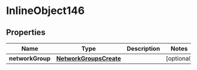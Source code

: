 

# InlineObject146

## Properties

Name | Type | Description | Notes
------------ | ------------- | ------------- | -------------
**networkGroup** | [**NetworkGroupsCreate**](NetworkGroupsCreate.md) |  |  [optional]



